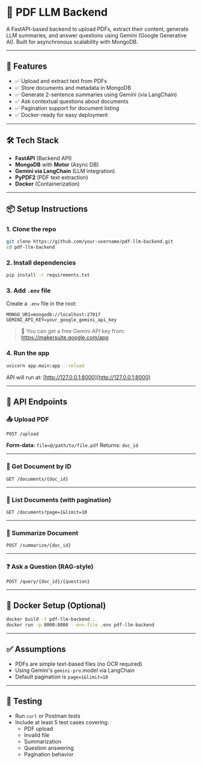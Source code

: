 # 📄 PDF LLM Backend

A FastAPI-based backend to upload PDFs, extract their content, generate LLM summaries, and answer questions using Gemini (Google Generative AI). Built for asynchronous scalability with MongoDB.

---

## 🚀 Features

- ✅ Upload and extract text from PDFs
- ✅ Store documents and metadata in MongoDB
- ✅ Generate 2-sentence summaries using Gemini (via LangChain)
- ✅ Ask contextual questions about documents
- ✅ Pagination support for document listing
- ✅ Docker-ready for easy deployment

---

## 🛠️ Tech Stack

- **FastAPI** (Backend API)
- **MongoDB** with **Motor** (Async DB)
- **Gemini via LangChain** (LLM integration)
- **PyPDF2** (PDF text extraction)
- **Docker** (Containerization)

---

## 📦 Setup Instructions

### 1. Clone the repo

```bash
git clone https://github.com/your-username/pdf-llm-backend.git
cd pdf-llm-backend
```

### 2. Install dependencies

```bash
pip install -r requirements.txt
```

### 3. Add `.env` file

Create a `.env` file in the root:

```env
MONGO_URI=mongodb://localhost:27017
GEMINI_API_KEY=your_google_gemini_api_key
```

> 🔑 You can get a free Gemini API key from: https://makersuite.google.com/app

### 4. Run the app

```bash
uvicorn app.main:app --reload
```

API will run at: [http://127.0.0.1:8000](http://127.0.0.1:8000)

---

## 📡 API Endpoints

### 📤 Upload PDF

```
POST /upload
```

**Form-data:** `file=@/path/to/file.pdf`
Returns: `doc_id`

---

### 📄 Get Document by ID

```
GET /documents/{doc_id}
```

---

### 📃 List Documents (with pagination)

```
GET /documents?page=1&limit=10
```

---

### 🧠 Summarize Document

```
POST /summarize/{doc_id}
```

---

### ❓ Ask a Question (RAG-style)

```
POST /query/{doc_id}/{question}
```

---

## 🐳 Docker Setup (Optional)

```bash
docker build -t pdf-llm-backend .
docker run -p 8000:8000 --env-file .env pdf-llm-backend
```

---

## ✅ Assumptions

- PDFs are simple text-based files (no OCR required)
- Using Gemini's `gemini-pro` model via LangChain
- Default pagination is `page=1&limit=10`

---


## 🧪 Testing

- Run `curl` or Postman tests
- Include at least 5 test cases covering:
  - PDF upload
  - Invalid file
  - Summarization
  - Question answering
  - Pagination behavior
